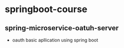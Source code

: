 # springboot-course
## spring-microservice-oatuh-server 

* oauth basic apllication using spring boot
